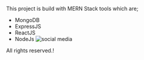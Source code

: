 This project is build with MERN Stack tools which are;
- MongoDB
- ExpressJS
- ReactJS
- NodeJs
![social media](https://user-images.githubusercontent.com/70923024/196712720-4414e148-e171-4c22-9e9d-a2a62cdd4d9d.gif)

All rights reserved.!


